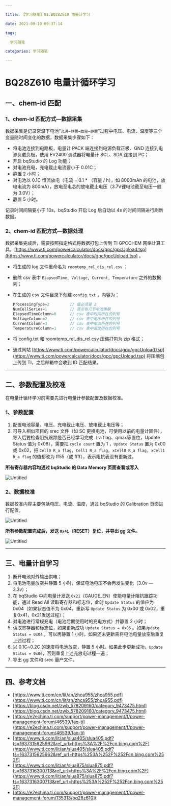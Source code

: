 ```yaml
---

title: 【学习随笔】01.BQ28Z610 电量计学习

date: 2021-09-10 09:37:14

tags:

  学习随笔

categories: 学习随笔

---
```


# BQ28Z610 电量计循环学习

## 一、chem-id 匹配

### 1、chem-id 匹配方式—数据采集

数据采集是记录常温下电池“`充满—静置—放空—静置`”过程中电压、电流、温度等三个变量随时间变化的数据，数据采集步骤如下：

- 将电池连接到电路板，电量计 PACK 端连接到电源负载正极、GND 连接到电源负载负极，使用 EV2400 调试器将电量计 SCL、SDA 连接到 PC；
- 开启 bqStudio 的 Log 功能；
- 对电池充电，充电截止电流要小于 0.01C；
- 静置 2 小时；
- 对电池以 0.1C 恒流放电（电流 = 0.1 * （容量 / h），如 8000mAh 的电池，放电电流为 800mA），放电至电芯的放电截止电压（3.7V锂电池截至电压一般为 3.0V）；
- 静置 5 小时。

记录时间间隔要小于 10s，bqStudio 开启 Log 后自动以 4s 的时间间隔进行刷新数据。

### 2、chem-id 匹配方式—数据处理

数据采集完成后，需要按照指定格式将数据打包上传到 TI GPCCHEM 网络计算工具，[https://www.ti.com/powercalculator/docs/gpc/gpcUpload.tsp](https://www.ti.com/powercalculator/docs/gpc/gpcUpload.tsp) 。

- 将生成的 log 文件重命名为 `roomtemp_rel_dis_rel.csv` ；

- 删除 csv 表中 `ElapsedTime, Voltage, Current, Temperature` 之外的数据列；

- 在生成的 csv 文件目录下创建 `config.txt` ，内容为：

  ```c
  ProcessingType=2         // 值必须是 2
  NumCellSeries=1          // 表示有几节电池串联
  ElapsedTimeColumn=0      // csv 表中时间所在的列号
  VoltageColumn=2          // csv 表中电压所在的列号
  CurrentColumn=3          // csv 表中电流所在的列号
  TemperatureColumn=1      // csv 表中温度所在的列号
  ```

- 将 config.txt 和 roomtemp_rel_dis_rel.csv 压缩打包为 zip 格式；

- 通过网站 [https://www.ti.com/powercalculator/docs/gpc/gpcUpload.tsp](https://www.ti.com/powercalculator/docs/gpc/gpcUpload.tsp) 将压缩包上传到 TI，之后邮箱中会收到 ID 匹配结果。

---

## 二、参数配置及校准

在电量计循环学习前需要先进行电量计参数配置及数据校准。

### 1、参数配置

1. 配置电池容量、电压、充电截止电压、放电截止电压等；
2. 可导入相似项目的 srec 文件（如 SC 更换电池，可使用以前的电量计固件），导入后要检查阻抗跟踪是否已经学习完成（ra flag、qmax等置位，Update Status 值为 0x06），需要把 `cycle count` 置为 1 ，`Update Status` 置为 0x00 或 0x02，把 `Cell0 R_a flag, Cell1 R_a flag, xCell0 R_a flag, xCell1 R_a flag` 的值都改为 ff55（或 ffff），表示阻抗表没有更新过。

**所有寄存器内容均通过 bqStudio 的 Data Memory 页面查看或写入**

![Untitled](https://img-typora-hikyuu.oss-cn-shanghai.aliyuncs.com/img/bq28z610-data-memory.png)

### 2、数据校准

数据校准内容主要包括电压、电流、温度，通过 bqStudio 的 Calibration 页面进行配置。

![Untitled](https://img-typora-hikyuu.oss-cn-shanghai.aliyuncs.com/img/bq28z610-calibration.png)

**所有参数配置完成后，发送 `0x41`（RESET）复位，并导出 gg 文件。**

![Untitled](https://img-typora-hikyuu.oss-cn-shanghai.aliyuncs.com/img/bq28z610-export.png)

---

## 三、电量计自学习

1. 断开电池对外输出供电；
2. 将电池电量放空并静置 5 小时，保证电池电压不会再发生变化（3.0v — 3.3v）；
3. 在 bqStudio 中向电量计发送 `0x21`（GAUGE_EN）使能电量计阻抗跟踪功能，通过 Read All 读取寄存器和标志位，此时 `Update Status` 的值应为 0x04（如果状态值不为 0x04，重新写 `Update Status` 为 0x00 或 0x02，重复0x41，0x21发送过程）；
4. 对电池进行常规充电（电池后期使用时的充电方式）并静置 2 小时；
5. 读取寄存器和标志位，如果更新成功 `Update Status = 0x05` 。如果`Update Status = 0x04` ，可以再静置 1 小时，如果还未更新需将电池电量放空后重复上述过程；
6. 以 0.1C~0.2C 的速度将电池放空，静置 5 小时。如果此步更新成功，`Update Status = 0x06`，否则重复上述充放电过程一遍；
7. 导出 gg 文件和 srec 量产文件。

---

## 四、参考文档

- [https://www.ti.com/cn/lit/an/zhca955/zhca955.pdf](https://www.ti.com/cn/lit/an/zhca955/zhca955.pdf)
- [https://blog.csdn.net/zwb_578209160/category_9473475.html](https://blog.csdn.net/zwb_578209160/category_9473475.html)
- [https://e2echina.ti.com/support/power-management/f/power-management-forum/46539/faq-ti](https://e2echina.ti.com/support/power-management/f/power-management-forum/46539/faq-ti)
- [https://www.ti.com/lit/an/slua405/slua405.pdf?ts=1637315625962&ref_url=https%3A%2F%2Fcn.bing.com%2F](https://www.ti.com/lit/an/slua405/slua405.pdf?ts=1637315625962&ref_url=https%253A%252F%252Fcn.bing.com%252F)
- [https://www.ti.com/lit/an/slua875/slua875.pdf?ts=1637316300713&ref_url=https%3A%2F%2Fcn.bing.com%2F](https://www.ti.com/lit/an/slua875/slua875.pdf?ts=1637316300713&ref_url=https%253A%252F%252Fcn.bing.com%252F)
- [https://e2echina.ti.com/support/power-management/f/power-management-forum/135313/bq28z610](

